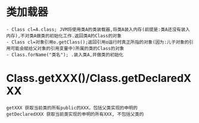 # 类加载器
    - Class cl=A.class; JVM将使用类A的类装载器,将类A装入内存(前提是:类A还没有装入内存),不对类A做类的初始化工作.返回类A的Class的对象
    - Class cl=对象引用o.getClass();返回引用o运行时真正所指的对象(因为:儿子对象的引用可能会赋给父对象的引用变量中)所属的类的Class的对象 
    - Class.forName("类名"); .装入类A,并做类的初始化

# Class.getXXX()/Class.getDeclaredXXX
    getXXX 获取当前类的所有public的XXX，包括父类实现的申明的
    getDeclaredXXX 获取当前类实现的申明的所有XXX, 不包括父类的